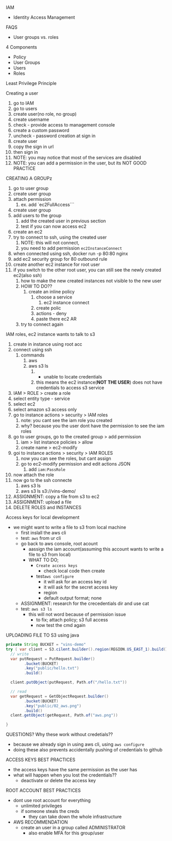 

IAM
  - Identity Access Management

FAQS
  - User groups vs. roles

4 Components
  - Policy
  - User Groups
  - Users 
  - Roles


Least Privilege Principle

Creating a user 
  1. go to IAM
  2. go to users
  3. create user(no role, no group)
  4. create username
  5. check - provide access to management console
  6. create a custom password
  7. uncheck - password creation at sign in
  8. create user
  9. copy the sign in url
  10. then sign in
  11. NOTE: you may notice that most of the services are disabled
  12. NOTE: you can add a permission in the user, but its NOT GOOD PRACTICE
  

CREATING A GROUPz
  1. go to user group
  2. create user group
  3. attach permission
     1. ex. add `ec2FullAccess```
  4. create user group
  5. add users to the group
     1. add the created user in previous section
     2. test if you can now access ec2
  6. create an ec2
  7. try to connect to ssh, using the created user
     1. NOTE: this will not connect,
     2. you need to add permission `ec2InstanceConnect`
  8. when connected using ssh, docker run -p 80:80 nginx
  9. add ec2 security group for 80 outbound rule
  10. create another ec2 instance for root user
  11. if you switch to the other root user, you can still see the newly created ec2(also ssh)
      1.  how to make the new created instances not visible to the new user
      2.  HOW TO DO??
          1.  create an inline policy
              1.  choose a service
                  1.  ec2 instance connect
              2.  create polic
              3.  actions - deny
              4.  paste there ec2 AR
      3.  try to connect again


IAM roles,
ec2 instance wants to talk to s3

  1. create in instance using root acc
  2. connect using ssh
     1. commands
        1. aws
        2. aws s3 ls
           1. - unable to locate credentials
           2. this means the ec2 instance(**NOT THE USER**) does not have credentials to access s3 service
  3. IAM > ROLE >  create a role
  4. select entity type - service
  5. select ec2
  6. select amazon s3 access only
  7. go to instance actions > security > IAM roles
     1. note: you cant see the iam role you created
     2. why? because you the user dont have the permission to see the iam roles
  8. go to user groups, go to the created group > add permission
     1. iam > list instance policies > allow
     2. create name > ec2-modify
  9. goi to instance actions > security > IAM ROLES               
     1.  now you can see the roles, but cant assign
     2.  go to ec2-modify permission and edit actions JSON
         1.  add `iam:PassRole`
  10. now attach the role
  11. now go to the ssh connecte
      1.  aws s3 ls
      2.  aws s3 ls s3://vins-demo/
  12. ASSIGNMENT: copy a file from s3 to ec2
  13. ASSIGNMENT: upload a file
  14. DELETE ROLES and INSTANCES


Access keys for local development
  - we might want to write a file to s3 from local machine
    - first inslall the aws cli
    - test: `aws` from ur cli
    - go back to aws console, root acount
      - aassign the iam account(assuming this account wants to write a file to s3 from local)
      - WHAT TO DO;
        - `Create access keys`
          - check local code then create
        - test`aws configure`
          - it will ask for an access key id
          - it will ask for the secret access key
          - region
          - default output format; none
    - ASSIGNMENT: research for the crecedentials dir and use cat
    - test: `aws s3 ls`
      - this will not word because of permission issue  
        - to fix; attach policy; s3 full access
        - now test the cmd again

UPLOADING FILE TO S3 using java

```java
private String BUCKET = "vins-demo"
try ( var client = S3.cilent.builder().region(REGION.US_EAST_1).build() ) {
  // write
  var putRequest = PutRequest.builder()
        .bucket(BUCKET)
        .key("public/hello.txt") 
        .build()

  client.putObject(putRequest, Path.of("/hello.txt"))

  // read
  var getRequest = GetObjectRequest.builder()
        .bucket(BUCKET)
        .key("public/02_aws.png")
        .build()
  clent.getObject(getRequest, Path.of("aws.png"))

}
```
QUESTIONS? Why these work without credetials??
  - because we already sign in using aws cli, using `aws configure`
  - doing these also prevents accidentally pushing of credentials to github


ACCESS KEYS BEST PRACTICES
  - the access keys have the same permission as the user has
  - what will happen when you lost the credentials??
    - deactivate or delete the access key


ROOT ACCOUNT BEST PRACTICES
  - dont use root account for everything
    - unlimited privileges
    - if someone steals the creds
      - they can take down the whole infrastructure 
  - AWS RECOMMENDATION
    - create an user in a group called ADMINISTRATOR
      - also enable MFA for this group/user